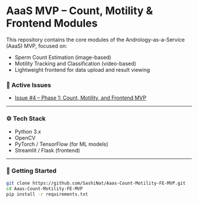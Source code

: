 # AaaS MVP – Count, Motility & Frontend Modules

This repository contains the core modules of the Andrology-as-a-Service (AaaS) MVP, focused on:
- Sperm Count Estimation (image-based)
- Motility Tracking and Classification (video-based)
- Lightweight frontend for data upload and result viewing

### 🚧 Active Issues
- [Issue #4 – Phase 1: Count, Motility, and Frontend MVP](https://github.com/SashiNat/Aaas-Count-Motility-FE-MVP/issues/4)

---

### ⚙️ Tech Stack
- Python 3.x
- OpenCV
- PyTorch / TensorFlow (for ML models)
- Streamlit / Flask (frontend)

---

### 🚀 Getting Started
```bash
git clone https://github.com/SashiNat/Aaas-Count-Motility-FE-MVP.git
cd Aaas-Count-Motility-FE-MVP
pip install -r requirements.txt
